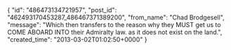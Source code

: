  {
   "id": "486473134721957",
   "post_id": "462493170453287_486467371389200",
   "from_name": "Chad Brodgesell",
   "message": "Which then transfers to the reason why they MUST get us to COME ABOARD INTO their Admiralty law. as it does not exist on the land.",
   "created_time": "2013-03-02T01:02:50+0000"
 }
